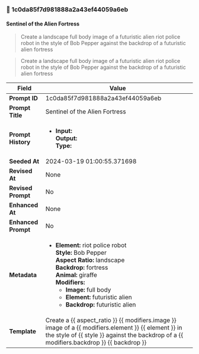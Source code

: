 

### 📜 1c0da85f7d981888a2a43ef44059a6eb

#### Sentinel of the Alien Fortress

> Create a landscape full body image of a futuristic alien riot police robot in the style of Bob Pepper against the backdrop of a futuristic alien fortress

> Create a landscape full body image of a futuristic alien riot police robot in the style of Bob Pepper against the backdrop of a futuristic alien fortress

| Field          | Value                                                                                                                                                                      |
|----------------|----------------------------------------------------------------------------------------------------------------------------------------------------------------------------|
| **Prompt ID**  | 1c0da85f7d981888a2a43ef44059a6eb                                                                                                                                                            |
| **Prompt Title**  | Sentinel of the Alien Fortress                                                                                                                                                            |
| **Prompt History** | <ul><li>**Input:**  <br> **Output:**  <br> **Type:** </li></ul> |
| **Seeded At** | 2024-03-19 01:00:55.371698                                                                                                                                                   |
| **Revised At** | None                                                                                                                                                   |
| **Revised Prompt** | No                                                                                                                                                                      |
| **Enhanced At** | None                                                                                                                                                  |
| **Enhanced Prompt** | No                                                                                                                                                                    |
| **Metadata**   | <ul><li>**Element:** riot police robot <br> **Style:** Bob Pepper <br> **Aspect Ratio:** landscape <br> **Backdrop:** fortress <br> **Animal:** giraffe <br> **Modifiers:**<ul><li>**Image:** full body</li><li>**Element:** futuristic alien</li><li>**Backdrop:** futuristic alien</li></ul></li></ul> |
| **Template**   | Create a {{ aspect_ratio }} {{ modifiers.image }} image of a {{ modifiers.element }} {{ element }} in the style of {{ style }} against the backdrop of a {{ modifiers.backdrop }} {{ backdrop }}                                                                                                                                           |


